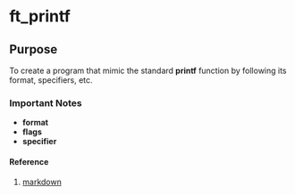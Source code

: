 # ft_printf 
## Purpose
To create a program that mimic the standard **printf** function by following its format, specifiers, etc.
### Important Notes
- **format**
- **flags**
- **specifier**
#### Reference
1. [markdown](https://docs.github.com/en/get-started/writing-on-github/getting-started-with-writing-and-formatting-on-github/basic-writing-and-formatting-syntax)

